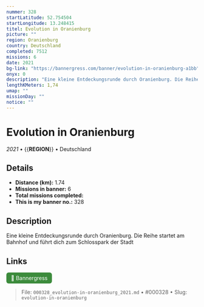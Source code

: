 ```yaml
---
nummer: 328
startLatitude: 52.754504
startLongitude: 13.248415
titel: Evolution in Oranienburg
picture: ""
region: Oranienburg
country: Deutschland
completed: 7512
missions: 6
date: 2021
bg-link: "https://bannergress.com/banner/evolution-in-oranienburg-a1bb"
onyx: 0
description: "Eine kleine Entdeckungsrunde durch Oranienburg. Die Reihe startet am Bahnhof und führt dich zum Schlosspark der Stadt"
lengthKMeters: 1,74
umap: ""
missionDay: ""
notice: ""
---
```

# Evolution in Oranienburg

*2021* • {{__REGION__}} • Deutschland





## Details
- **Distance (km):** 1.74
- **Missions in banner:** 6
- **Total missions completed:** 
- **This is my banner no.:** 328



## Description
Eine kleine Entdeckungsrunde durch Oranienburg. Die Reihe startet am Bahnhof und führt dich zum Schlosspark der Stadt



## Links
<a href="https://bannergress.com/banner/evolution-in-oranienburg-a1bb" target="_blank" style="display:inline-block;margin-right:8px;padding:6px 12px;background:#3c8b3c;color:#fff;text-decoration:none;border-radius:6px;">🔗 Bannergress</a>



> File: `000328_evolution-in-oranienburg_2021.md` • #000328 • Slug: `evolution-in-oranienburg`
